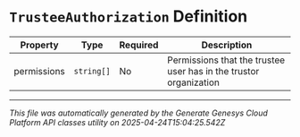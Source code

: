 # `TrusteeAuthorization` Definition

| Property | Type | Required | Description |
|----------|------|----------|-------------|
| permissions | `string[]` | No | Permissions that the trustee user has in the trustor organization |

---

*This file was automatically generated by the Generate Genesys Cloud Platform API classes utility on 2025-04-24T15:04:25.542Z*